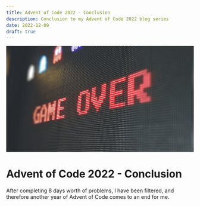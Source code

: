 ```yaml
---
title: Advent of Code 2022 - Conclusion
description: Conclusion to my Advent of Code 2022 blog series
date: 2022-12-09
draft: true
---
```


![](./assets/conclusion.png)

# Advent of Code 2022 - Conclusion

After completing 8 days worth of problems, I have been filtered, and therefore another year of Advent of Code comes to an end for me.

<!-- more -->
